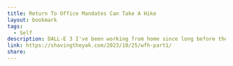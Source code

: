 ```yaml
---
title: Return To Office Mandates Can Take A Hike
layout: bookmark
tags:
  - Self
description: DALL-E 3 I've been working from home since long before the pandemic. It's been almost 10 years of partial 'wfh' and 6 years of full time 'wfh' for me, and frankly I don't see it ever changing on my end, without threats of physical violence or bags of money. Some…
link: https://shavingtheyak.com/2023/10/25/wfh-part1/
share:
---
```


